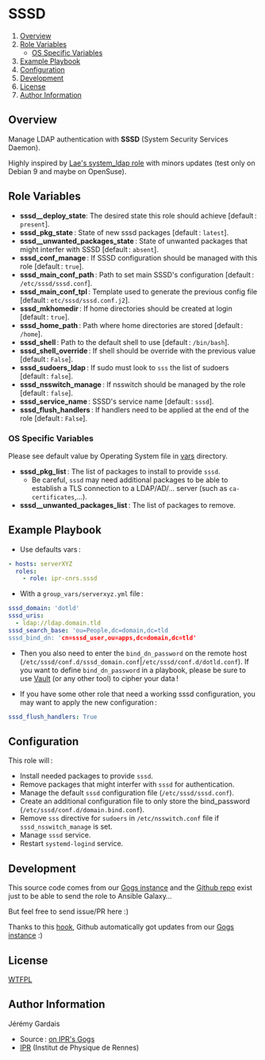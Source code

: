 # SSSD

1. [Overview](#overview)
2. [Role Variables](#role-variables)
     * [OS Specific Variables](#os-specific-variables)
3. [Example Playbook](#example-playbook)
4. [Configuration](#configuration)
5. [Development](#development)
5. [License](#license)
6. [Author Information](#author-information)

## Overview

Manage LDAP authentication with **SSSD** (System Security Services Daemon).

Highly inspired by [Lae's system_ldap role][lae sssd galaxy] with minors updates (test only on Debian 9 and maybe on OpenSuse).

## Role Variables

* **sssd__deploy_state**: The desired state this role should achieve [default : `present`].
* **sssd_pkg_state** : State of new sssd packages [default : `latest`].
* **sssd__unwanted_packages_state** : State of unwanted packages that might interfer with SSSD [default : `absent`].
* **sssd_conf_manage** : If SSSD configuration should be managed with this role [default : `true`].
* **sssd_main_conf_path** : Path to set main SSSD's configuration [default : `/etc/sssd/sssd.conf`].
* **sssd_main_conf_tpl** : Template used to generate the previous config file [default : `etc/sssd/sssd.conf.j2`].
* **sssd_mkhomedir** : If home directories should be created at login [default : `true`].
* **sssd_home_path** : Path where home directories are stored [default : `/home`].
* **sssd_shell** : Path to the default shell to use [default : `/bin/bash`].
* **sssd_shell_override** : If shell should be override with the previous value [default : `False`].
* **sssd_sudoers_ldap** : If sudo must look to `sss` the list of sudoers [default : `false`].
* **sssd_nsswitch_manage** : If nsswitch should be managed by the role [default : `false`].
* **sssd_service_name** : SSSD's service name [default : `sssd`].
* **sssd_flush_handlers** : If handlers need to be applied at the end of the role [default : `False`].

### OS Specific Variables

Please see default value by Operating System file in [vars][vars directory] directory.

* **sssd_pkg_list** : The list of packages to install to provide `sssd`.
  * Be careful, `sssd` may need additional packages to be able to establish a TLS connection to a LDAP/AD/… server (such as `ca-certificates`,…).
* **sssd__unwanted_packages_list** : The list of packages to remove.

## Example Playbook

* Use defaults vars :

``` yml
- hosts: serverXYZ
  roles:
    - role: ipr-cnrs.sssd
```

* With a `group_vars/serverxyz.yml` file :

``` yml
sssd_domain: 'dotld'
sssd_uris:
  - ldap://ldap.domain.tld
sssd_search_base: 'ou=People,dc=domain,dc=tld
sssd_bind_dn: 'cn=sssd_user,ou=apps,dc=domain,dc=tld'
```

  * Then you also need to enter the `bind_dn_password` on the remote host (`/etc/sssd/conf.d/sssd_domain.conf`|`/etc/sssd/conf.d/dotld.conf`). If you want to define `bind_dn_password` in a playbook, please be sure to use [Vault][ansible vault] (or any other tool) to cipher your data !

* If you have some other role that need a working sssd configuration, you may want to apply the new configuration :

``` yml
sssd_flush_handlers: True
```

## Configuration

This role will :
* Install needed packages to provide `sssd`.
* Remove packages that might interfer with `sssd` for authentication.
* Manage the default `sssd` configuration file (`/etc/sssd/sssd.conf`).
* Create an additional configuration file to only store the bind_password (`/etc/sssd/conf.d/domain.bind.conf`).
* Remove `sss` directive for `sudoers` in `/etc/nsswitch.conf` file if `sssd_nsswitch_manage` is set.
* Manage `sssd` service.
* Restart `systemd-logind` service.

## Development

This source code comes from our [Gogs instance][sssd source] and the [Github repo][sssd github] exist just to be able to send the role to Ansible Galaxy…

But feel free to send issue/PR here :)

Thanks to this [hook][gogs to github hook], Github automatically got updates from our [Gogs instance][sssd source] :)

## License

[WTFPL][wtfpl website]

## Author Information

Jérémy Gardais
* Source : [on IPR's Gogs][sssd source]
* [IPR][ipr website] (Institut de Physique de Rennes)

[vars directory]: ./vars
[ansible vault]: http://docs.ansible.com/ansible/latest/vault.html
[gogs to github hook]: https://stackoverflow.com/a/21998477
[sssd source]: https://git.ipr.univ-rennes1.fr/cellinfo/ansible.sssd
[sssd github]: https://github.com/ipr-cnrs/sssd
[wtfpl website]: http://www.wtfpl.net/about/
[ipr website]: https://ipr.univ-rennes1.fr/
[lae sssd galaxy]: https://galaxy.ansible.com/lae/system_ldap/
